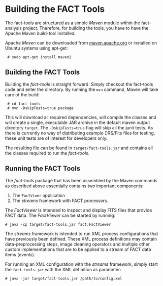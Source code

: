 Building the FACT Tools
=======================

The fact-tools are structured as a simple *Maven* module within the
fact-analysis project. Therefore, for building the tools, you have to
have the Apache Maven build-tool installed.

Apache *Maven* can be downloaded from [maven.apache.org](http://maven.apache.org)
or installed on Ubuntu systems using apt-get:

     # sudo apt-get install maven2



Building the FACT Tools
-----------------------

Building the *fact-tools* is straight forward: Simply checkout the
fact-tools code and enter the directory. By running the `mvn` command,
Maven will take care of the build:

     # cd fact-tools
     # mvn -DskipTests=true package
     
  This will download all required dependencies, will compile the
classes and will create a single, executable JAR archive in the
default maven output directory `target`. The `-DskipTests=true` flag
will skip all the junit tests. As there is currently no way of
distributing example DRS/Fits files for testing, these unit tests are
of interest for developers only.

The resulting file can be found in `target/fact-tools.jar` and contains
all the classes required to run the *fact-tools*.


Running the FACT Tools
----------------------

The *fact-tools* package that has been assembled by the Maven commands
as described above essentially contains two important components:

  1. The `FactViwer` application
  2. The *streams* framework with FACT processors.

The *FactViewer* is intended to inspect and display FITS files that
provide FACT data. The *FactViewer* can be started by running:

    # java -cp target/fact-tools.jar fact.FactViewer


The *streams* framework is intended to run XML process configurations
that have previously been defined. These XML process definitions may
contain data-preprocessing steps, image cleaning operators and multiple
other custom implementations that are to be applied to a stream of
FACT data items (events).

For running an XML configuration with the *streams* framework, simply
start the `fact-tools.jar` with the XML definition as parameter:

    # java -jar target/fact-tools.jar /path/to/config.xml